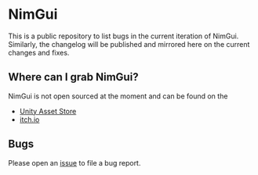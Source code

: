 # NimGui

This is a public repository to list bugs in the current iteration of NimGui. Similarly, the 
changelog will be published and mirrored here on the current changes and fixes.

## Where can I grab NimGui?
NimGui is not open sourced at the moment and can be found on the

* [Unity Asset Store](https://assetstore.unity.com/packages/tools/gui/nimgui-a-1-draw-call-ui-209126)
* [itch.io](https://initialprefabs.itch.io/nimgui)

## Bugs
Please open an [issue](https://github.com/InitialPrefabs/nimgui/issues) to file a bug report.